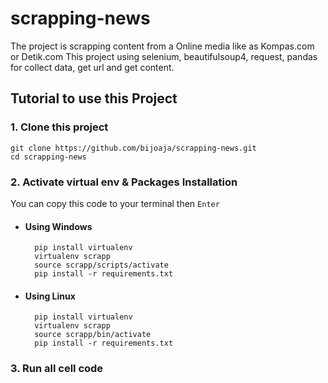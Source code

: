 # **scrapping-news**

The project is scrapping content from a Online media like as Kompas.com or Detik.com
This project using selenium, beautifulsoup4, request, pandas for collect data, get url and get content.


## Tutorial to use this Project

### 1. Clone this project
    git clone https://github.com/bijoaja/scrapping-news.git
    cd scrapping-news

### 2. Activate virtual env & Packages Installation
You can copy this code to your terminal then `Enter`
* #### Using Windows
        pip install virtualenv
        virtualenv scrapp
        source scrapp/scripts/activate
        pip install -r requirements.txt

* #### Using Linux
        pip install virtualenv
        virtualenv scrapp
        source scrapp/bin/activate
        pip install -r requirements.txt

### 3. Run all cell code
